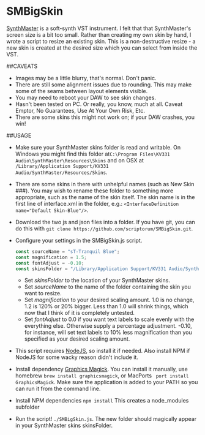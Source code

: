 # SMBigSkin
[SynthMaster](http://www.synthmaster.com/) is a soft-synth VST instrument. I felt that that SynthMaster's screen size is a bit too small. Rather than creating my own skin by hand, I wrote a script to resize an existing skin. This is a non-destructive resize - a new skin is created at the desired size which you can select from inside the VST.

##CAVEATS
  - Images may be a little blurry, that's normal. Don't panic.
  - There are still some alignment issues due to rounding. This may make some of the seams between layout elements visible.
  - You may need to reboot your DAW to see skin changes.
  - Hasn't been tested on PC. Or really, you know, much at all. Caveat Emptor, No Guarantees, Use At Your Own Risk, Etc.
  - There are some skins this might not work on; if your DAW crashes, you win! 

##USAGE
  - Make sure your SynthMaster skins folder is read and writable.  On Windows you might find this folder at`C:\Program Files\KV331 Audio\SynthMaster\Resources\Skins` and on OSX at `/Library/Application Support/KV331 Audio/SynthMaster/Resources/Skins`.
  - There are some skins in there with unhelpful names (such as New Skin ###). You may wish to rename these folder to something more appropriate, such as the name of the skin itself. The skin name is in the first line of interface.xml in the folder, e.g.: ```<InterfaceDefinition name="Default Skin-Blue"/>```.
  - Download the two js and json files into a folder. If you have git, you can do this with ```git clone https://github.com/scriptorum/SMBigSkin.git```.
  - Configure your settings in the SMBigSkin.js script. 
  
      ```javascript
      const sourceName = "sT-Tranquil Blue";
      const magnification = 1.5;
      const fontAdjust = -0.10;
      const skinsFolder = "/Library/Application Support/KV331 Audio/SynthMaster/Resources/Skins";
      ```
    
    - Set *skinsFolder* to the location of your SynthMaster skins.
    - Set *sourceName* to the name of the folder containing the skin you want to resize.
    - Set *magnification* to your desired scaling amount. 1.0 is no change, 1.2 is 120% or 20% bigger. Less than 1.0 will shrink things, which now that I think of it is completely untested.
    - Set *fontAdjust* to 0.0 if you want text labels to scale evenly with the everything else. Otherwise supply a percentage adjustment. -0.10, for instance, will set text labels to 10% less magnification than you specified as your desired scaling amount.    
  - This script requires [NodeJS](https://nodejs.org/en/), so install it if needed. Also install NPM if NodeJS for some wacky reason didn't include it.
  - Install dependency [Graphics Magick](http://www.graphicsmagick.org/). You can install it manually, use homebrew ```brew install graphicsmagick```, or MacPorts ``` port install GraphicsMagick```. Make sure the application is added to your PATH so you can run it from the command line.
  - Install NPM dependencies ```npm install``` This creates a node_modules subfolder
  - Run the script! ```./SMBigSkin.js```. The new folder should magically appear in your SynthMaster skins skinsFolder.
